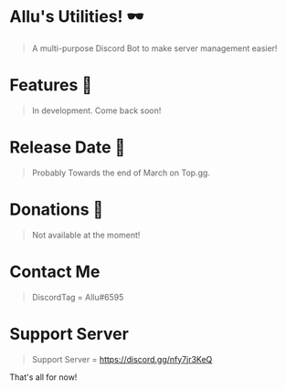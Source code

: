 # Allu's Utilities! 🕶️
> A multi-purpose Discord Bot to make server management easier!

# Features 🚀
> In development.
> Come back soon!

# Release Date 📅
> Probably Towards the end of March on Top.gg.

# Donations 💸
> Not available at the moment!

# Contact Me
> DiscordTag = Allu#6595

# Support Server
> Support Server = https://discord.gg/nfy7jr3KeQ

That's all for now!
